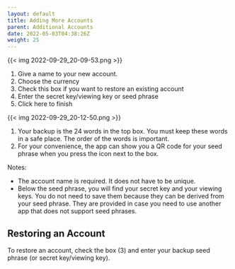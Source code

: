 ```yaml
---
layout: default
title: Adding More Accounts
parent: Additional Accounts
date: 2022-05-03T04:38:26Z
weight: 25
---
```


{{< img 2022-09-29_20-09-53.png >}}

1. Give a name to your new account.
2. Choose the currency
3. Check this box if you want to restore an existing account
4. Enter the secret key/viewing key or seed phrase
5. Click here to finish

{{< img 2022-09-29_20-12-50.png >}}

1. Your backup is the 24 words in the top box. You must keep these words in a safe place. The
order of the words is important. 
2. For your convenience, the app can show you a QR code for your seed phrase when you press the icon
next to the box.

Notes: 

- The account name is required. It does not have to be unique.
- Below the seed phrase, you will find your secret key and your viewing keys.
You do not need to save them because they can be derived from your seed phrase. They are provided
in case you need to use another app that does not support seed phrases.

## Restoring an Account

To restore an account, check the box (3) and enter your backup
seed phrase (or secret key/viewing key).
